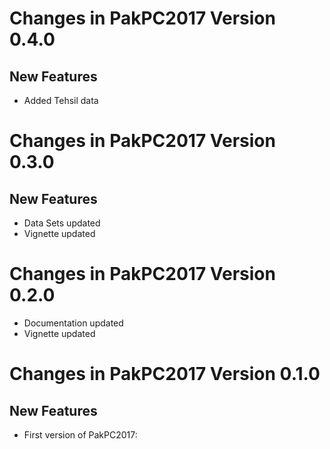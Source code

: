 # Changes in PakPC2017 Version 0.4.0
## New Features 

* Added Tehsil data

# Changes in PakPC2017 Version 0.3.0
## New Features 

* Data Sets updated
* Vignette updated

# Changes in PakPC2017 Version 0.2.0

* Documentation updated
* Vignette updated


# Changes in PakPC2017 Version 0.1.0
## New Features 

* First version of PakPC2017: 
